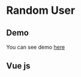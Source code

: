 # Random User

## Demo

You can see demo [here](https://naim30.github.io/random_user-vue.js-/)

## Vue js
